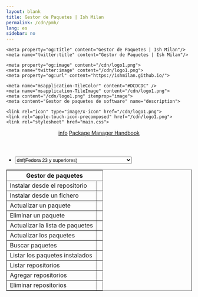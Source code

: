 ```yaml
---
layout: blank
title: Gestor de Paquetes | Ish Milan
permalink: /cdn/pmh/
lang: es
sidebar: no
---
```

<!DOCTYPE html>
<html lang="es">
<head>
    <title>Gestor de Paquetes | Ish Milan</title>
    <meta charset="utf-8" />
    <meta content='text/html; charset=utf-8' http-equiv='Content-Type'>
    <meta http-equiv='X-UA-Compatible' content='IE=edge'>
    <meta name='viewport' content='width=device-width, initial-scale=1.0, maximum-scale=1.0'>
	<meta name="author" content="Ish Milan" />
    <meta property="og:site_name" content="Gestor de Paquetes | Ish Milan">
    <meta name="twitter:site" content="@ish_milan">
    <meta name="twitter:card" content="summary_large_image">

    <meta property="og:title" content="Gestor de Paquetes | Ish Milan"/>
    <meta name="twitter:title" content="Gestor de Paquetes | Ish Milan"/>

	<meta property="og:image" content="/cdn/logo1.png">
	<meta name="twitter:image" content="/cdn/logo1.png">
	<meta property="og:url" content="https://ishmilan.github.io/">

    <meta name="msapplication-TileColor" content="#DCDCDC" />
    <meta name="msapplication-TileImage" content="/cdn/logo1.png">
    <meta content="/cdn/logo1.png" itemprop="image">
    <meta content="Gestor de paquetes de software" name="description">

	<link rel="icon" type="image/x-icon" href="/cdn/logo1.png">
    <link rel="apple-touch-icon-precomposed" href="/cdn/logo1.png">
	<link rel="stylesheet" href="main.css">
<body>
	<header>
		<hgroup>
			<a class="flotar-izq cambio" onclick="cambiar(this)">
				<div class="bar1"></div>
				<div class="bar2"></div>
				<div class="bar3"></div>
			</a>
			<a href="#" class="flotar-der" onclick="mostrarMensaje()">info</a>
			<a href="https://ishmilan.github.io/" id="titulo">Package Manager Handbook</a>
		</hgroup>
	</header>
	<section>
		<nav>
			<ul class="row-container margin-top margin-bottom" id="menu" style="display: flex;">
				<li class="row-content">
					<select id="gestores" onchange="llenarTabla(this.value);">
						<option selected="selected">Seleccione un gestor de paquetes</option>
						<optgroup label="deb">
							<option value="apt">apt(Debian y derivadas)</option>
						</optgroup>
						<optgroup label="rpm">
							<option value="zypper">zypper(openSUSE)</option>
							<option value="yum">yum(Fedora, CentOS y derivadas)</option>
							<option value="dnf" selected="selected">dnf(Fedora 23 y superiores)</option>
							<option value="urpmi">urpmi(Mandriva y Mageia)</option>
						</optgroup>
						<optgroup label="distribuciones independientes">
							<option value="equo">equo(Sabayon)</option>
							<option value="pacman">pacman(Arch,Manjaro y derivadas)</option>
							<option value="conary">conary(rPath y Foresight)</option>
							<option value="apk">apk(Alpine)</option>
						</optgroup>
						<optgroup label="slackware y derivadas">
							<option value="pkgtools">pkgtools(Slackware)</option>
							<option value="slackpkg">slackpkg(Slackware)</option>
							<option value="slaptget">slapt-get(Vector)</option>
							<option value="netpkg">netpkg(Zenwalk)</option>
						</optgroup>
						<optgroup label="gestores independientes">
							<option value="smart">smart(Mandriva, openSUSE y derivadas)</option>
							<option value="pkgcon">pkgcon(Fedora, Ubuntu, openSUSE, Mandriva)</option>
						</optgroup>
						<option value="portage">portage(Gentoo)</option>
						<option value="snap">snap(Snappy Ubuntu Core)</option>
					</select>
				</li>
			</ul>
		</nav>
		<table id="cheat-sheet" align="center" border="1">
			<tbody><tr><th colspan="2" id="PckMngr">Gestor de paquetes</th></tr>
			<tr><td class="command">Instalar desde el repositorio</td><td id="installPck"></td></tr>
			<tr><td class="command">Instalar desde un fichero</td><td id="installPckF"></td></tr>
			<tr><td class="command">Actualizar un paquete</td><td id="updatePck"></td></tr>
			<tr><td class="command">Eliminar un paquete</td><td id="removePck"></td></tr>
			<tr><td class="command">Actualizar la lista de paquetes</td><td id="updateRep"></td></tr>
			<tr><td class="command">Actualizar los paquetes</td><td id="upgrade"></td></tr>
			<tr><td class="command">Buscar paquetes</td><td id="search"></td></tr>
			<tr><td class="command">Listar los paquetes instalados</td><td id="listPck"></td></tr>
			<tr><td class="command">Listar repositorios</td><td id="listRep"></td></tr>
			<tr><td class="command">Agregar repositorios</td><td id="addRep"></td></tr>
			<tr><td class="command">Eliminar repositorios</td><td id="removeRep"></td></tr>
		</tbody></table>
	</section>
	<script src="main.js"></script>
</body>
</html>

